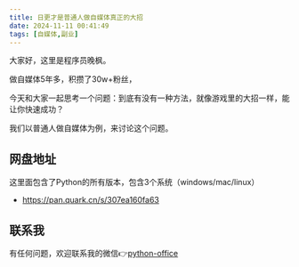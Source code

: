 ```yaml
---
title: 日更才是普通人做自媒体真正的大招
date: 2024-11-11 00:41:49
tags: [自媒体,副业]
---
```



大家好，这里是程序员晚枫。


做自媒体5年多，积攒了30w+粉丝，

今天和大家一起思考一个问题：到底有没有一种方法，就像游戏里的大招一样，能让你快速成功？

我们以普通人做自媒体为例，来讨论这个问题。


## 网盘地址

这里面包含了Python的所有版本，包含3个系统（windows/mac/linux）

- https://pan.quark.cn/s/307ea160fa63


## 联系我

有任何问题，欢迎联系我的微信👉[python-office](http://www.python4office.cn/wechat-qrcode/)

